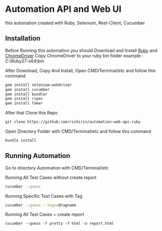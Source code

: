 # Automation API and Web UI 

this automation created with Ruby, Selenium, Rest-Client, Cucumber

## Installation

Before Running this automation you should Download and Install [Ruby](https://rubyinstaller.org/downloads/) and [ChromeDriver](https://chromedriver.chromium.org/downloads)
Copy ChromeDriver to your ruby bin folder example : C:\Ruby27-x64\bin

After Download, Copy And Install, Open CMD/Terminal/etc
and follow this command 

```bash
gem install selenium-webdriver
gem install cucumber
gem install bundler
gem install rspec
gem install faker
```

After that Clone this Repo

```bash
git clone https://github.com/richirin/automation-web-api-ruby
```

Open Directory Folder with CMD/Terminal/etc
and follow this command
```bash
bundle install

```

## Running Automation

Go to directory Automation with CMD/Terminal/etc

Running All Test Cases without create report
```bash
cucumber --guess
```

Running Specific Test Cases with Tag
```bash
cucumber --guess --tags=@tagname
```

Running All Test Cases + create report
```
cucumber --guess -f pretty -f html -o report.html
```

